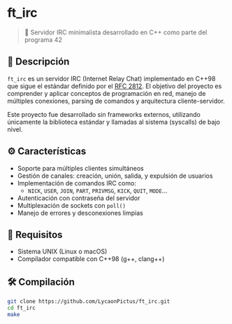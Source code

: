 # ft_irc

> 🧠 Servidor IRC minimalista desarrollado en C++ como parte del programa 42

## 📌 Descripción

`ft_irc` es un servidor IRC (Internet Relay Chat) implementado en C++98 que sigue el estándar definido por el [RFC 2812](https://tools.ietf.org/html/rfc2812). El objetivo del proyecto es comprender y aplicar conceptos de programación en red, manejo de múltiples conexiones, parsing de comandos y arquitectura cliente-servidor.

Este proyecto fue desarrollado sin frameworks externos, utilizando únicamente la biblioteca estándar y llamadas al sistema (syscalls) de bajo nivel.

## ⚙️ Características

- Soporte para múltiples clientes simultáneos
- Gestión de canales: creación, unión, salida, y expulsión de usuarios
- Implementación de comandos IRC como:
  - `NICK`, `USER`, `JOIN`, `PART`, `PRIVMSG`, `KICK`, `QUIT`, `MODE`...
- Autenticación con contraseña del servidor
- Multiplexación de sockets con `poll()`
- Manejo de errores y desconexiones limpias

## 🧪 Requisitos

- Sistema UNIX (Linux o macOS)
- Compilador compatible con C++98 (g++, clang++)

## 🛠️ Compilación

```bash
git clone https://github.com/LycaonPictus/ft_irc.git
cd ft_irc
make
